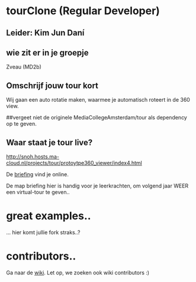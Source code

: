 # tourClone (Regular Developer)
## Leider: Kim Jun Daní
## wie zit er in je groepje
Zveau (MD2b)

## Omschrijf jouw tour kort 
Wij gaan een auto rotatie maken, waarmee je automatisch roteert in de 360 view.

##vergeet niet de originele MediaCollegeAmsterdam/tour als dependency op te geven.

## Waar staat je tour live?
http://snoh.hosts.ma-cloud.nl/projects/tour/protoytpe360_viewer/index4.html

De [briefing] vind je online.

De map briefing hier is handig voor je leerkrachten, om volgend jaar WEER een virtual-tour te geven..

# great examples..
... hier komt jullie fork straks..?


# contributors..
Ga naar de [wiki].
Let op, we zoeken ook wiki contributors :)

[//]: # (These are reference links used in the body of this note and get stripped out when the markdown processor does its job. There is no need to format nicely because it shouldn't be seen. Thanks SO - http://stackoverflow.com/questions/4823468/store-comments-in-markdown-syntax)

   [wiki]: <https://github.com/MediacollegeAmsterdam/tour/wiki>
   [briefing]: <http://snoh.hosts.ma-cloud.nl/projects/tour/>
